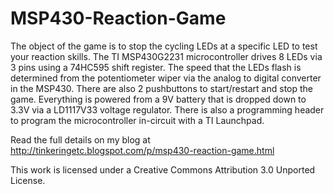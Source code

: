 MSP430-Reaction-Game
====================

The object of the game is to stop the cycling LEDs at a specific LED to test your reaction skills. The TI MSP430G2231 microcontroller drives 8 LEDs via 3 pins using a 74HC595 shift register. The speed that the LEDs flash is determined from the potentiometer wiper via the analog to digital converter in the MSP430. There are also 2 pushbuttons to start/restart and stop the game. Everything is powered from a 9V battery that is dropped down to 3.3V via a LD1117V33 voltage regulator. There is also a programming header to program the microcontroller in-circuit with a TI Launchpad.

Read the full details on my blog at http://tinkeringetc.blogspot.com/p/msp430-reaction-game.html

This work is licensed under a Creative Commons Attribution 3.0 Unported License.